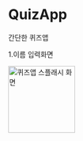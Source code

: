 # QuizApp
간단한 퀴즈앱


1.이름 입력화면

<img width="135" alt="퀴즈앱 스플래시 화면" src="https://github.com/wndnjs00/QuizApp/assets/89961868/5fc0d2e1-1952-4904-86fb-48cac62c827b">
